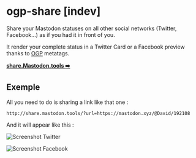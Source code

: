 # ogp-share [indev]

Share your Mastodon statuses on all other social networks (Twitter, Facebook...) as if you had it in front of you.

It render your complete status in a Twitter Card or a Facebook preview thanks to [OGP](http://ogp.me/) metatags.

[**share.Mastodon.tools :arrow_right:**](http://share.mastodon.tools/)



## Exemple

All you need to do is sharing a link like that one :

```
http://share.mastodon.tools/?url=https://mastodon.xyz/@David/192108
```

And it will appear like this :

![Screenshot Twitter](http://mastodon.tools/ogp-share/screenshots/tw.png)

![Screenshot Facebook](http://mastodon.tools/ogp-share/screenshots/fb.png)
